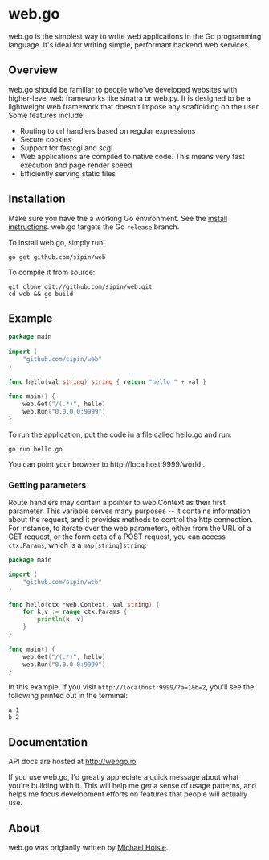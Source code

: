 # web.go

web.go is the simplest way to write web applications in the Go programming language. It's ideal for writing simple, performant backend web services. 

## Overview

web.go should be familiar to people who've developed websites with higher-level web frameworks like sinatra or web.py. It is designed to be a lightweight web framework that doesn't impose any scaffolding on the user. Some features include:

* Routing to url handlers based on regular expressions
* Secure cookies
* Support for fastcgi and scgi
* Web applications are compiled to native code. This means very fast execution and page render speed
* Efficiently serving static files

## Installation

Make sure you have the a working Go environment. See the [install instructions](http://golang.org/doc/install.html). web.go targets the Go `release` branch.

To install web.go, simply run:

    go get github.com/sipin/web

To compile it from source:

    git clone git://github.com/sipin/web.git
    cd web && go build

## Example
```go
package main
    
import (
    "github.com/sipin/web"
)
    
func hello(val string) string { return "hello " + val } 
    
func main() {
    web.Get("/(.*)", hello)
    web.Run("0.0.0.0:9999")
}
```

To run the application, put the code in a file called hello.go and run:

    go run hello.go
    
You can point your browser to http://localhost:9999/world . 

### Getting parameters

Route handlers may contain a pointer to web.Context as their first parameter. This variable serves many purposes -- it contains information about the request, and it provides methods to control the http connection. For instance, to iterate over the web parameters, either from the URL of a GET request, or the form data of a POST request, you can access `ctx.Params`, which is a `map[string]string`:

```go
package main

import (
    "github.com/sipin/web"
)
    
func hello(ctx *web.Context, val string) { 
    for k,v := range ctx.Params {
		println(k, v)
	}
}   
    
func main() {
    web.Get("/(.*)", hello)
    web.Run("0.0.0.0:9999")
}
```

In this example, if you visit `http://localhost:9999/?a=1&b=2`, you'll see the following printed out in the terminal:

    a 1
    b 2

## Documentation

API docs are hosted at http://webgo.io

If you use web.go, I'd greatly appreciate a quick message about what you're building with it. This will help me get a sense of usage patterns, and helps me focus development efforts on features that people will actually use. 

## About

web.go was origianlly written by [Michael Hoisie](http://hoisie.com).
